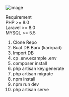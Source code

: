 ![image](https://user-images.githubusercontent.com/30997157/123508296-ac5bc300-d698-11eb-8ad0-eaca1e557407.png)

Requirement  
PHP >= 8.0  
Laravel >= 8.0  
MYSQL >= 5.5

1. Clone Repo
2. Buat DB Baru (karirpad)
3. Import DB
4. cp .env.example .env
5. composer install
6. php artisan key:generate
7. php artisan migrate
8. npm install  
9. npm run dev
10. php artisan serve
